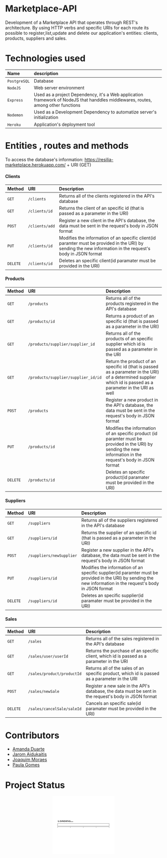 # Marketplace-API

Development of a Marketplace API that operates through REST's architecture. By using HTTP verbs and specific URIs for each route its possible to register,list,update and delete our application's entities: clients, products, suppliers and sales.

# Technologies used

| Name      | description                       |
|:--------------|:----------------------------------|
| `PostgreSQL` | Database |
| `NodeJS`    | Web server environment |
| `Express` | Used as a project Dependency, it's a Web application framework of NodeJS that handdles middlewares, routes, among other functions|
| `Nodemon`| Used as a Development Dependency to automatize server's initialization |
| `Heroku`| Application's deployment tool|

# Entities , routes and methods
 
To access the database's information:
    https://resilia-marketplace.herokuapp.com/ + URI (GET)

####                     Clients

| Method | URI | Description|
|:-----------|:----------------|:-----------|
| `GET` | `/clients`| Returns all of the clients registered in the API's database |
| `GET` | `/clients/id`| Returns the client of an specific id (that is passed as a parameter in the URI)|
| `POST` | `/clients/add` | Register a new client in the API's database, the data must be sent in the request's body in JSON format|
| `PUT` |`/clients/id` | Modifies the information of an specific client(id paramter must be provided in the URI) by sending the new information in the request's body in JSON format|
| `DELETE` | `/clients/id` |Deletes an specific client(id paramater must be provided in the URI)|

####                     Products

| Method | URI | Description|
|:-----------|:----------------|:-----------|
| `GET` | `/products`| Returns all of the products registered in the API's database |
| `GET` | `/products/id`| Returns a product of an specific id (that is passed as a parameter in the URI)|
| `GET` | `/products/supplier/supplier_id`| Returns all of the products of an specific supplier which id is passed as a parameter in the URI |
| `GET` | `/products/supplier/supplier_id/id`| Return the product of an specific id (that is passed as a parameter in the URI) of a determined supplier which id is passed as a parameter in the URI as well|
| `POST` | `/products` | Register a new product in the API's database, the data must be sent in the request's body in JSON format|
| `PUT` |`/products/id` | Modifies the information of an specific product (id paramter must be provided in the URI) by sending the new information in the request's body in JSON format|
| `DELETE` | `/products/id` |Deletes an specific product(id paramater must be provided in the URI)|

####                    Suppliers

| Method | URI | Description|
|:-----------|:----------------|:-----------|
| `GET` | `/suppliers`| Returns all of the suppliers registered in the API's database |
| `GET` | `/suppliers/id`| Returns the supplier of an specific id (that is passed as a parameter in the URI)|
| `POST` | `/suppliers/newSupplier` | Register a new supplier in the API's database, the data must be sent in the request's body in JSON format|
| `PUT` |`/suppliers/id` | Modifies the information of an specific supplier(id paramter must be provided in the URI) by sending the new information in the request's body in JSON format|
| `DELETE` | `/suppliers/id` |Deletes an specific supplier(id paramater must be provided in the URI)|


####                    Sales

| Method | URI | Description|
|:-----------|:----------------|:-----------|
| `GET` | `/sales`| Returns all of the sales registered in the API's database |
| `GET` | `/sales/user/userId`| Returns the purchase of an specific client, which id is passed as a parameter in the URI|
| `GET` | `/sales/product/productId` | Returns all of the sales of an specific product, which id is passed as a parameter in the URI|
| `POST` |`/sales/newSale` | Register a new sale in the API's database, the data must be sent in the request's body in JSON format|
| `DELETE` | `/sales/cancelSale/saleId`| Cancels an specific sale(id paramater must be provided in the URI)|

# Contributors

 - [Amanda Duarte](https://github.com/AmandaDuart)
 - [Jarom Aidukaitis](https://github.com/jaromaidukaitis)
 - [Joaquim Moraes](https://github.com/Joaquim09Castro)
 - [Paula Gomes](https://github.com/paula-gomes)

# Project Status

 <p style="text-align:center;"><img src="src/img/loading.gif" width = "200"></p>




